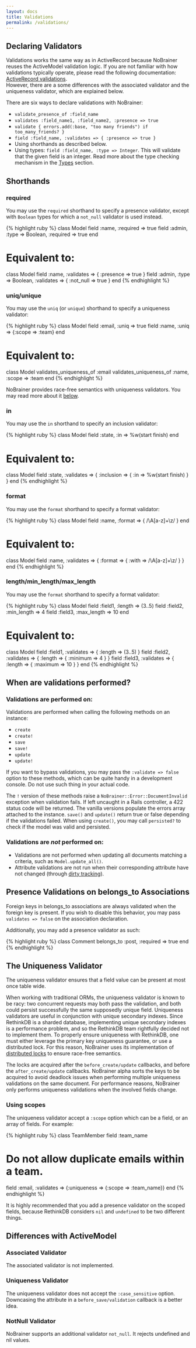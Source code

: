 ```yaml
---
layout: docs
title: Validations
permalink: /validations/
---
```


## Declaring Validators

Validations works the same way as in ActiveRecord because NoBrainer reuses the
ActiveModel validation logic. If you are not familiar with how validations
typically operate, please read the following documentation:
[ActiveRecord validations](http://edgeguides.rubyonrails.org/active_record_validations.html).  
However, there are a some differences with the
associated validator and the uniqueness validator, which are explained below.

There are six ways to declare validations with NoBrainer:

* `validate_presence_of :field_name`
* `validates :field_name1, :field_name2, :presence => true`
* `validate { errors.add(:base, "too many friends") if too_many_friends? }`
* `field :field_name, :validates => { :presence => true }`
* Using shorthands as described below.
* Using types: `field :field_name, :type => Integer`. This will validate that the
  given field is an integer. Read more about the type checking mechanism in the
  [Types](/docs/types) section.

## Shorthands

### required

You may use the `required` shorthand to specify a presence validator, except
with `Boolean` types for which a `not_null` validator is used instead.

{% highlight ruby %}
class Model
  field :name, :required => true
  field :admin, :type => Boolean, :required => true
end
# Equivalent to:
class Model
  field :name, :validates => { :presence => true }
  field :admin, :type => Boolean, :validates => { :not_null => true }
end
{% endhighlight %}

### uniq/unique

You may use the `uniq` (or `unique`) shorthand to specify a uniqueness validator:

{% highlight ruby %}
class Model
  field :email, :uniq => true
  field :name,  :uniq => {:scope => :team}
end
# Equivalent to:
class Model
  validates_uniqueness_of :email
  validates_uniqueness_of :name, :scope => :team
end
{% endhighlight %}

NoBrainer provides race-free semantics with uniqueness validators. You may
read more about it [below](#the_uniqueness_validator).

### in

You may use the `in` shorthand to specify an inclusion validator:

{% highlight ruby %}
class Model
  field :state, :in => %w(start finish)
end
# Equivalent to:
class Model
  field :state, :validates => { :inclusion => { :in => %w(start finish) } }
end
{% endhighlight %}

### format

You may use the `format` shorthand to specify a format validator:

{% highlight ruby %}
class Model
  field :name, :format => { /\A[a-z]+\z/ }
end
# Equivalent to:
class Model
  field :name, :validates => { :format => { :with => /\A[a-z]+\z/ } }
end
{% endhighlight %}

### length/min_length/max_length

You may use the `format` shorthand to specify a format validator:

{% highlight ruby %}
class Model
  field :field1, :length => (3..5)
  field :field2, :min_length => 4
  field :field3, :max_length => 10
end
# Equivalent to:
class Model
  field :field1, :validates => { :length => (3..5) }
  field :field2, :validates => { :length => { :minimum => 4 } }
  field :field3, :validates => { :length => { :maximum => 10 } }
end
{% endhighlight %}

## When are validations performed?

### Validations are performed on:

Validations are performed when calling the following methods on an instance:
* `create`
* `create!`
* `save`
* `save!`
* `update`
* `update!`

If you want to bypass validations, you may pass the `:validate => false` option
to these methods, which can be quite handy in a development console. Do not use
such thing in your actual code.

The `!` version of these methods raise a `NoBrainer::Error::DocumentInvalid`
exception when validation fails. If left uncaught in a Rails controller, a 422
status code will be returned.
The vanilla versions populate the errors array attached to the instance.
`save()` and `update()` return true or false depending if the validations
failed. When using `create()`, you may call `persisted?` to check if the
model was valid and persisted.

### Validations are *not* performed on:

* Validations are not performed when updating all documents matching a criteria,
  such as `Model.update_all()`.
* Attribute validations are not run when their corresponding attribute have
  not changed (through [dirty tracking](/docs/dirty_tracking)).

## Presence Validations on belongs\_to Associations

Foreign keys in belongs\_to associations are always validated when the foreign
key is present. If you wish to disable this behavior, you may pass `validates =>
false` on the association declaration.

Additionally, you may add a presence validator as such:

{% highlight ruby %}
class Comment
  belongs_to :post, :required => true
end
{% endhighlight %}

## The Uniqueness Validator

The uniqueness validator ensures that a field value can be present at most
once table wide. 

When working with traditional ORMs, the uniqueness validator is known to be
racy: two concurrent requests may both pass the validation, and both could
persist successfully the same supposedly unique field.
Uniqueness validators are useful in conjunction with unique secondary indexes.
Since RethinkDB is a sharded database, implementing unique
secondary indexes is a performance problem, and so the RethinkDB team rightfully
decided not to implement them. To properly ensure uniqueness with RethinkDB,
one must either leverage the primary key uniqueness guarantee, or use a
distributed lock.  For this reason, NoBrainer uses its implementation of
[distributed locks](/docs/distributed_locks) to ensure race-free semantics.

The locks are acquired after the `before_create/update` callbacks, and before
the `after_create/update` callbacks. NoBrainer alpha sorts the keys to be
acquired to avoid deadlock issues when performing multiple uniqueness
validations on the same document. For performance reasons, NoBrainer only
performs uniqueness validations when the involved fields change.

### Using scopes

The uniqueness validator accept a `:scope` option which can be a field, or an
array of fields. For example:

{% highlight ruby %}
class TeamMember
  field :team_name
  # Do not allow duplicate emails within a team.
  field :email, :validates => {:uniqueness => {:scope => :team_name}}
end
{% endhighlight %}

It is highly recommended that you add a presence validator on the scoped fields,
because RethinkDB considers `nil` and `undefined` to be two different things.

## Differences with ActiveModel

### Associated Validator

The associated validator is not implemented.

### Uniqueness Validator

The uniqueness validator does not accept the `:case_sensitive` option.
Downcasing the attribute in a `before_save/validation` callback is a better idea.

### NotNull Validator

NoBrainer supports an additional validator `not_null`. It rejects undefined and
nil values.
